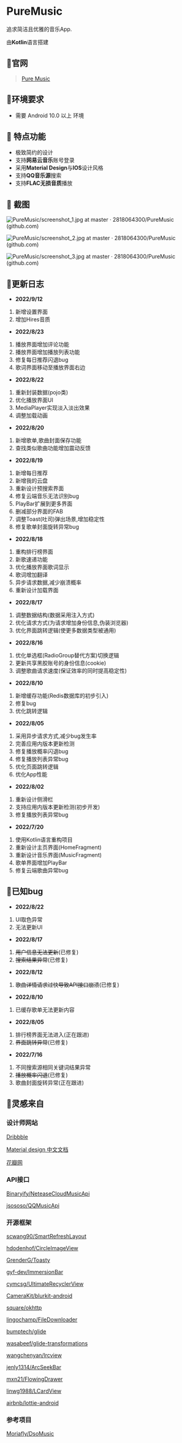 # PureMusic

追求简洁且优雅的音乐App.

由**Kotlin**语言搭建

## 🎵官网

> [Pure Music](http://www.puremusic.com.cn/)

## 🌈环境要求

- 需要 Android 10.0 以上 环境

  <!--不支持IOS系统-->

## 🚀 特点功能

- 极致简约的设计
- 支持**网易云音乐**账号登录
- 采用**Material Design**与**IOS**设计风格
- 支持**QQ音乐源**搜索
- 支持**FLAC无损音质**播放

## 🧩 截图

![PureMusic/screenshot_1.jpg at master · 2818064300/PureMusic (github.com)](https://github.com/2818064300/PureMusic/blob/master/app/src/main/assets/screenshot_1.jpg)

![PureMusic/screenshot_2.jpg at master · 2818064300/PureMusic (github.com)](https://github.com/2818064300/PureMusic/blob/master/app/src/main/assets/screenshot_2.jpg)

![PureMusic/screenshot_3.jpg at master · 2818064300/PureMusic (github.com)](https://github.com/2818064300/PureMusic/blob/master/app/src/main/assets/screenshot_3.jpg)

## 📃更新日志

- **2022/9/12**

1. 新增设置界面
2. 增加Hires音质

- **2022/8/23**

1. 播放界面增加评论功能
2. 播放界面增加播放列表功能
3. 修复每日推荐闪退bug
4. 歌词界面移动至播放界面右边

- **2022/8/22**

1. 重新封装数据(pojo类)
2. 优化播放界面UI
3. MediaPlayer实现淡入淡出效果
4. 调整加载动画

- **2022/8/20**

1. 新增歌单,歌曲封面保存功能
2. 查找类似歌曲功能增加震动反馈

- **2022/8/19**

1. 新增每日推荐
2. 新增我的云盘
3. 重新设计预搜索界面
4. 修复云端音乐无法识别bug
5. PlayBar扩展到更多界面
6. 删减部分界面的FAB
7. 调整Toast(吐司)弹出场景,增加稳定性
8. 修复歌单封面旋转异常bug

- **2022/8/18**

1. 重构排行榜界面
2. 新歌速递功能
3. 优化播放界面歌词显示
4. 歌词增加翻译
5. 异步请求数据,减少崩溃概率
6. 重新设计加载界面

- **2022/8/17**

1. 调整数据结构(数据采用注入方式)
2. 优化请求方式(为请求增加身份信息,伪装浏览器)
3. 优化界面跳转逻辑(使更多数据类型被通用)

- **2022/8/16**

1. 优化单选框(RadioGroup替代方案)切换逻辑
2. 更新共享黑胶账号的身份信息(cookie)
3. 调整歌曲请求速度(保证效率的同时提高稳定性)

- **2022/8/10**

1. 新增缓存功能(Redis数据库的初步引入)
2. 修复bug
3. 优化跳转逻辑

- **2022/8/05**

1. 采用异步请求方式,减少bug发生率
2. 完善应用内版本更新检测
3. 修复播放概率闪退bug
4. 修复播放列表异常bug
5. 优化页面跳转逻辑
6. 优化App性能

- **2022/8/02**

1. 重新设计侧滑栏
2. 支持应用内版本更新检测(初步开发)
3. 修复播放列表异常bug

- **2022/7/20**

1. 使用Kotlin语言重构项目
2. 重新设计主页界面(HomeFragment)
3. 重新设计音乐界面(MusicFragment)
4. 歌单界面增加PlayBar
5. 修复云端歌曲异常bug

## 🐛已知bug

- **2022/8/22**

1. UI取色异常
2. 无法更新UI

- **2022/8/17**

1. ~~用户信息无法更新~~(已修复)
2. ~~搜索结果异常~~(已修复)

- **2022/8/12**

1. ~~歌曲详情请求过快导致API接口崩溃~~(已修复)

- **2022/8/10**

1. 已缓存歌单无法更新内容

- **2022/8/05**

1. 排行榜界面无法进入(正在跟进)
2. ~~界面跳转异常~~(已修复)

- **2022/7/16**

1. 不同搜索源相同关键词结果异常
2. ~~播放概率闪退~~(已修复)
3. 歌曲封面旋转异常(正在跟进)

## 💎灵感来自

### 设计师网站

[Dribbble](https://dribbble.com/)

[Material design 中文文档](https://www.mdui.org/design/)

[花瓣网](https://huaban.com/)

### API接口

[Binaryify/NeteaseCloudMusicApi](https://github.com/Binaryify/NeteaseCloudMusicApi)

[jsososo/QQMusicApi](https://github.com/jsososo/QQMusicApi)

### 开源框架

[scwang90/SmartRefreshLayout](https://github.com/scwang90/SmartRefreshLayout)

[hdodenhof/CircleImageView](https://github.com/hdodenhof/CircleImageView)

[GrenderG/Toasty](https://github.com/GrenderG/Toasty)

[gyf-dev/ImmersionBar](https://github.com/gyf-dev/ImmersionBar)

[cymcsg/UltimateRecyclerView](https://github.com/cymcsg/UltimateRecyclerView)

[CameraKit/blurkit-android](https://github.com/CameraKit/blurkit-android)

[square/okhttp](https://github.com/square/okhttp)

[lingochamp/FileDownloader](https://github.com/lingochamp/FileDownloader)

[bumptech/glide](https://github.com/bumptech/glide)

[wasabeef/glide-transformations](https://github.com/wasabeef/glide-transformations)

[wangchenyan/lrcview](https://github.com/wangchenyan/LrcView)

[jenly1314/ArcSeekBar](https://github.com/jenly1314/ArcSeekBar)

[mxn21/FlowingDrawer](https://github.com/mxn21/FlowingDrawer)

[linwg1988/LCardView](https://github.com/linwg1988/LCardView)

[airbnb/lottie-android](https://github.com/airbnb/lottie-android)

### 参考项目

[Moriafly/DsoMusic](https://github.com/Moriafly/DsoMusic)
